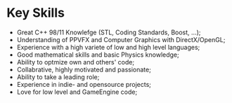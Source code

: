 # Key Skills

+ Great C++ 98/11 Knowlefge (STL, Coding Standards, Boost, ...);
+ Understanding of PPVFX and Computer Graphics with DirectX/OpenGL;
+ Experience with a high variete of low and high level languages;
+ Good mathematical skills and basic Physics knowledge;
+ Ability to optmize own and others' code;
+ Collabrative, highly motivated and passionate;
+ Ability to take a leading role;
+ Experience in indie- and opensource projects;
+ Love for low level and GameEngine code;

